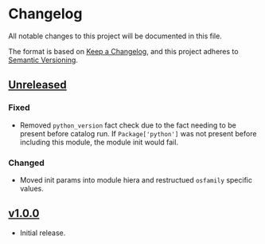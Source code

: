# Changelog

All notable changes to this project will be documented in this file.

The format is based on [Keep a Changelog](https://keepachangelog.com/en/1.0.0/),
and this project adheres to [Semantic Versioning](https://semver.org/spec/v2.0.0.html).

## [Unreleased]
### Fixed
- Removed `python_version` fact check due to the fact needing to be present before catalog run. If `Package['python']` was not present before including this module, the module init would fail.
### Changed
- Moved init params into module hiera and restructued `osfamily` specific values.

## [v1.0.0]
- Initial release.

[unreleased]: https://github.com/jmcnatt/jmcnatt-duo_authproxy/compare/v0.1.1...HEAD
[v1.0.0]: https://github.com/jmcnatt/jmcnatt-duo_authproxy/releases/tag/v1.0.0
